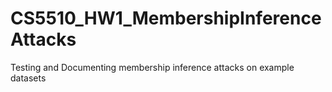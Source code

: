 # CS5510_HW1_MembershipInferenceAttacks
Testing and Documenting membership inference attacks on example datasets
